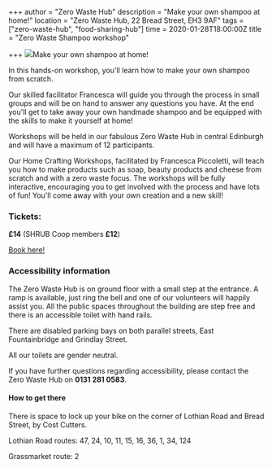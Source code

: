 +++
author = "Zero Waste Hub"
description = "Make your own shampoo at home!"
location = "Zero Waste Hub, 22 Bread Street, EH3 9AF"
tags = ["zero-waste-hub", "food-sharing-hub"]
time = 2020-01-28T18:00:00Z
title = "Zero Waste Shampoo workshop"

+++
![](https://res.cloudinary.com/shrub-co-op/image/upload/v1578578050/shrubcoop.org/media/Copy_of_beauty_products_wotpkt.png)Make your own shampoo at home!

In this hands-on workshop, you'll learn how to make your own shampoo from scratch.

Our skilled facilitator Francesca will guide you through the process in small groups and will be on hand to answer any questions you have. At the end you'll get to take away your own handmade shampoo and be equipped with the skills to make it yourself at home!

Workshops will be held in our fabulous Zero Waste Hub in central Edinburgh and will have a maximum of 12 participants.

Our Home Crafting Workshops, facilitated by Francesca Piccoletti, will teach you how to make products such as soap, beauty products and cheese from scratch and with a zero waste focus. The workshops will be fully interactive, encouraging you to get involved with the process and have lots of fun! You'll come away with your own creation and a new skill!

### Tickets:

**£14** (SHRUB Coop members **£12**)

[Book here!](https://www.eventbrite.co.uk/e/zero-waste-beauty-products-workshop-tickets-82227118525?fbclid=IwAR173kQs6nTlxTeimR1fCKQgECHhmTp3ygAXm30V1xCSZXDwPGLWEOw0pgw "https://www.eventbrite.co.uk/e/soap-making-workshop-level-1-making-a-basic-soap-tickets-77282573257")

### **Accessibility information**

The Zero Waste Hub is on ground floor with a small step at the entrance. A ramp is available, just ring the bell and one of our volunteers will happily assist you. All the public spaces throughout the building are step free and there is an accessible toilet with hand rails.

There are disabled parking bays on both parallel streets, East Fountainbridge and Grindlay Street.

All our toilets are gender neutral.

If you have further questions regarding accessibility, please contact the Zero Waste Hub on **0131 281 0583**.

#### **How to get there**

There is space to lock up your bike on the corner of Lothian Road and Bread Street, by Cost Cutters.

Lothian Road routes: 47, 24, 10, 11, 15, 16, 36, 1, 34, 124

Grassmarket route: 2